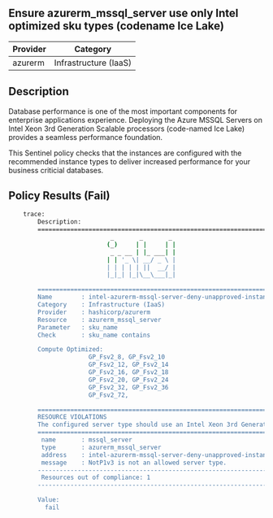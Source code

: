 ## Ensure azurerm_mssql_server use only Intel optimized sku types (codename Ice Lake)

| Provider            | Category                 |
|---------------------|--------------------------|
| azurerm             | Infrastructure (IaaS)    |

## Description

Database performance is one of the most important components for enterprise applications experience. Deploying the Azure MSSQL Servers on Intel Xeon 3rd Generation Scalable processors (code-named Ice Lake) provides a seamless performance foundation.

This Sentinel policy checks that the instances are configured with the recommended instance types to deliver increased performance for your business criticial databases.

## Policy Results (Fail)

```bash
    trace:
        Description:
        ========================================================================
                            _       _       _
                           (_)     | |     | |
                            _ _ __ | |_ ___| |
                           | | '_ \| __/ _ \ |
                           | | | | | ||  __/ |
                           |_|_| |_|\__\___|_|

        ========================================================================
        Name        : intel-azurerm-mssql-server-deny-unapproved-instance-types.sentinel
        Category    : Infrastructure (IaaS)
        Provider    : hashicorp/azurerm
        Resource    : azurerm_mssql_server
        Parameter   : sku_name
        Check       : sku_name contains

        Compute Optimized:
                      GP_Fsv2_8, GP_Fsv2_10
                      GP_Fsv2_12, GP_Fsv2_14
                      GP_Fsv2_16, GP_Fsv2_18
                      GP_Fsv2_20, GP_Fsv2_24
                      GP_Fsv2_32, GP_Fsv2_36
                      GP_Fsv2_72,

        ========================================================================
        RESOURCE VIOLATIONS
        The configured server type should use an Intel Xeon 3rd Generation Scalable processor (code-named Ice Lake)
        ========================================================================
         name       : mssql_server
         type       : azurerm_mssql_server
         address    : intel-azurerm-mssql-server-deny-unapproved-instance-types.azurerm_mssql_server.appservice
         message    : NotP1v3 is not an allowed server type.
        ------------------------------------------------------------------------
         Resources out of compliance: 1
        ------------------------------------------------------------------------

        Value:
          fail
```
